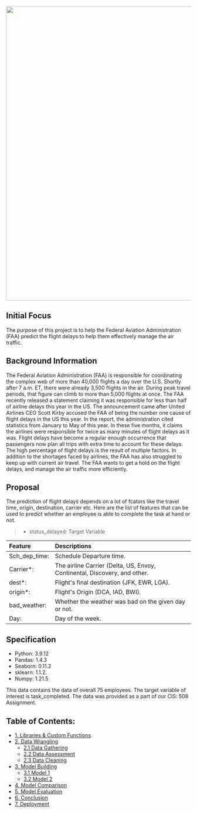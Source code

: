 ### 

<img src="https://media.giphy.com/media/lF8dlIJ9tWuhWGRwkn/giphy-downsized-large.gif" width=800>

## Initial Focus 

The purpose of this project is to help the Federal Aviation Administration (FAA) predict the flight delays to help them effectively manage the air traffic.


## Background Information


The Federal Aviation Administration (FAA) is responsible for coordinating the complex web of more than 40,000 flights a day over the U.S. Shortly after 7 a.m. ET, there were already 3,500 flights in the air. During peak travel periods, that figure can climb to more than 5,000 flights at once. The FAA recently released a statement claiming it was responsible for less than half of airline delays this year in the US. The announcement came after United Airlines CEO Scott Kirby accused the FAA of being the number one cause of flight delays in the US this year.  In the report, the administration cited statistics from January to May of this year. In these five months, it claims the airlines were responsible for twice as many minutes of flight delays as it was. Flight delays have become a regular enough occurrence that passengers now plan all trips with extra time to account for these delays. The high percentage of flight delays is the result of multiple factors. In addition to the shortages faced by airlines, the FAA has also struggled to keep up with current air travel. The FAA wants to get a hold on the flight delays, and manage the air traffic more efficiently.


## Proposal

The prediction of flight delays depends on a lot of fcators like the travel time, origin, destination, carrier etc. Here are the list of features that can be used to predict whether an employee is able to complete the task at hand or not.

> - status_delayed: Target Variable



| Feature          	| Descriptions                              	                            |
| :---              | :---                                                                      |
| Sch_dep_time: 	| Schedule Departure time.                                                  |
| Carrier*:         | The airline Carrier (Delta, US, Envoy, Continental, Discovery, and other. |
| dest*:            | Flight's final destination (JFK, EWR, LGA).                               |
| origin*:          | Flight's Origin (DCA, IAD, BWI).                                          |
| bad_weather:      | Whether the weather was bad on the given day or not.                      |
| Day:              | Day of the week.                                                          |


## Specification

- Python: 3.9.12
- Pandas: 1.4.3
- Seaborn: 0.11.2
- sklearn: 1.1.2.
- Numpy: 1.21.5

This data contains the data of overall 75 employees.  The target variable of interest is task_completed. The data was provided as a part of our CIS: 508 Assignment.


## Table of Contents: <a class="anchor" id="steps"></a>
- [1. Libraries & Custom Functions](#libraries)
- [2. Data Wrangling](#wrangle)
   - [2.1 Data Gathering](#gather)
   - [2.2 Data Assessment](#assess)
   - [2.3 Data Cleaning](#clean)
- [3. Model Building](#model)
    - [3.1 Model 1](#model001)
    - [3.2 Model 2](#model002)
- [4. Model Comparison](#comparison)
- [5. Model Evaluation](#evaluation)
- [6. Conclusion](#conclusion)
- [7. Deployment](#deployment)
